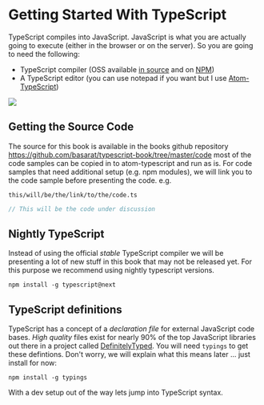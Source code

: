 # Getting Started With TypeScript

TypeScript compiles into JavaScript. JavaScript is what you are actually going to execute (either in the browser or on the server). So you are going to need the following:

* TypeScript compiler (OSS available [in source](https://github.com/Microsoft/TypeScript/) and on [NPM](https://www.npmjs.com/package/typescript))
* A TypeScript editor (you can use notepad if you want but I use [Atom-TypeScript](https://atom.io/packages/atom-typescript))


![](../images/atomts.png)


## Getting the Source Code
The source for this book is available in the books github repository https://github.com/basarat/typescript-book/tree/master/code most of the code samples can be copied in to atom-typescript and run as is. For code samples that need additional setup (e.g. npm modules), we will link you to the code sample before presenting the code. e.g.

`this/will/be/the/link/to/the/code.ts`
```ts
// This will be the code under discussion
```

## Nightly TypeScript
Instead of using the official *stable* TypeScript compiler we will be presenting a lot of new stuff in this book that may not be released yet. For this purpose we recommend using nightly typescript versions.

```
npm install -g typescript@next
```

## TypeScript definitions
TypeScript has a concept of a *declaration file* for external JavaScript code bases. *High quality* files exist for nearly 90% of the top JavaScript libraries out there in a project called [DefinitelyTyped](http://definitelytyped.org/). You will need `typings` to get these defintions. Don't worry, we will explain what this means later ... just install for now:

```
npm install -g typings
```

With a dev setup out of the way lets jump into TypeScript syntax.
